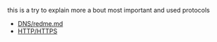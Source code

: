 this is a try to explain more a bout most important and used protocols

- [DNS/redme.md](https://github.com/AymanMoElhussiny/protocol-doc/blob/f641fa7ad0c38c09fbc5a14a98d30479049316a4/DNS/readme.md)
- [HTTP/HTTPS](HTTP/readme.md)
